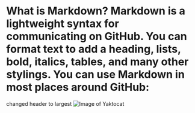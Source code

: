# <h1>What is Markdown? Markdown is a lightweight syntax for communicating on GitHub. You can format text to add a heading, lists, bold, italics, tables, and many other stylings. You can use Markdown in most places around GitHub:
changed header to largest
![Image of Yaktocat](https://octodex.github.com/images/yaktocat.png)
